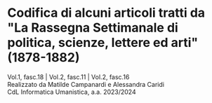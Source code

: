 # Codifica di alcuni articoli tratti da "La Rassegna Settimanale di politica, scienze, lettere ed arti" (1878-1882)
Vol.1, fasc.18 | Vol.2, fasc.11 | Vol.2, fasc.16</br>
Realizzato da Matilde Campanardi e Alessandra Caridi</br>
CdL Informatica Umanistica, a.a. 2023/2024</br>

